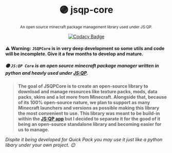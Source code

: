 <div align="center">

  # 🟣 jsqp-core
  
  <sub> An open source minecraft package management library used under JS:QP. </sub>
  
  [![Codacy Badge](https://app.codacy.com/project/badge/Grade/4c8d342226664bf284cb074465430b9c)](https://www.codacy.com/gh/JS-Quick-Pack/jsqp-core/dashboard?utm_source=github.com&amp;utm_medium=referral&amp;utm_content=JS-Quick-Pack/jsqp-core&amp;utm_campaign=Badge_Grade)
  
</div>

#### ⚠ Warning: ``JSQPCore`` is in very deep development so some utils and code will be incomplete. Give it a few months to develop and mature.

##### 🟣 ``JS:QP Core`` is an open source minecraft package manager written in python and heavly used under **[JS:QP](https://github.com/JS-Quick-Pack/jsqp-app)**.


> **The goal of JSQPCore is to create an open-source library to download and manage resources like texture packs, mods, data packs, skins and a lot more from Minecraft. Alongside that, because of its 100% open-source nature, we plan to support as many Minecraft launchers and versions as possible making this library the most convenient to use. This library was meant to be build-in within the [JS:QP app](https://github.com/JS-Quick-Pack/jsqp-app) but I decided to separate it for the good of it being an open-source standalone library and becoming easier for us to manage.**


*Dispite it being developed for Quick Pack you may use it just like a python libary under your own project. 😊*

